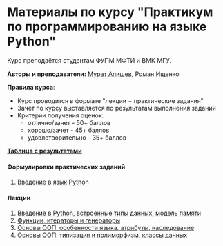 <h1>Материалы по курсу "Практикум по программированию на языке Python"</h1>

Курс преподаётся студентам ФУПМ МФТИ и ВМК МГУ.

__Авторы и преподаватели:__ [Мурат Апишев](http://www.machinelearning.ru/wiki/index.php?title=Участник:Mapishev), Роман Ищенко

__Правила курса__:

- Курс проводится в формате "лекции + практические задания"
- Зачёт по курсу выставляется по результатам выполнения заданий
- Критерии получения оценок:
  - отлично/зачет - 50+ баллов
  - хорошо/зачет - 45+ баллов
  - удовлетворительно - 35+ баллов


[__Таблица с результатами__](https://docs.google.com/spreadsheets/d/1WyFBXy_dd8_Or8GMdSY-4I-N65bi76XBLyvnGtRIzKs/edit?usp=sharing)

<h4>Формулировки практических заданий</h4>

1. [Введение в язык Python](https://github.com/MelLain/mipt-python/blob/spring-2023/tasks/01-intro.ipynb)

<h4>Лекции</h4>

1. [Введение в Python, встроенные типы данных, модель памяти](https://github.com/MelLain/mipt-python/blob/spring-2023/lectures/01-intro.ipynb)
2. [Функции, итераторы и генераторы](https://github.com/MelLain/mipt-python/blob/spring-2023/lectures/02-functions.ipynb)
3. [Основы ООП: особенности языка, атрибуты, наследование](https://github.com/MelLain/mipt-python/blob/spring-2023/lectures/03-classes.ipynb)
4. [Основы ООП: типизация и полиморфизм, классы данных](https://github.com/MelLain/mipt-python/blob/spring-2023/lectures/04-typing.ipynb)
